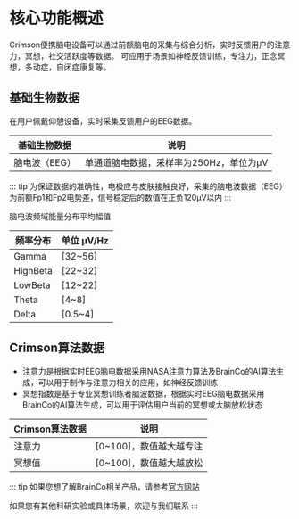 # 核⼼功能概述

Crimson便携脑电设备可以通过前额脑电的采集与综合分析，实时反馈用户的注意力，冥想，社交活跃度等数据。
可应用于场景如神经反馈训练，专注力，正念冥想，多动症，自闭症康复等。

## 基础生物数据

在用户佩戴仰憩设备，实时采集反馈用户的EEG数据。

| 基础生物数据 | 说明 |
|  ----  | ----  |
| 脑电波（EEG） | 单通道脑电数据，采样率为250Hz，单位为μV |

::: tip
为保证数据的准确性，电极应与皮肤接触良好，采集的脑电波数据（EEG）为前额Fp1和Fp2电势差，信号稳定后的数值在正负120μV以内
:::

脑电波频域能量分布平均幅值

| 频率分布 | 单位 μV/Hz |
|  ----  | ----  |
| Gamma | [32~56] |
| HighBeta | [22~32] |
| LowBeta | [12~22] |
| Theta | [4~8] |
| Delta | [0.5~4] |

## Crimson算法数据

- 注意力是根据实时EEG脑电数据采用NASA注意⼒算法及BrainCo的AI算法生成，可以用于制作与注意⼒相关的应用，如神经反馈训练
- 冥想指数是基于专业冥想训练者脑波数据，根据实时EEG脑电数据采用BrainCo的AI算法生成，可以用于评估⽤户当前的冥想或大脑放松状态

| Crimson算法数据 | 说明 |
|  ----  | ----  |
| 注意力 | [0~100]，数值越大越专注 |
| 冥想值 | [0~100]，数值越大越放松 |

::: tip
如果您想了解BrainCo相关产品，请参考[官方网站](https://www.brainco-hz.com)

如果您有其他科研实验或具体场景，欢迎与我们联系
:::
